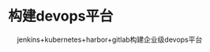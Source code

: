 

# 构建devops平台  
&emsp; jenkins+kubernetes+harbor+gitlab构建企业级devops平台   

<!-- 
牛批！全自动发布jar到Maven中央仓库 
https://mp.weixin.qq.com/s/nvAwhdDEhXyyeaKd3N-gGQ
-->

<!--
https://blog.csdn.net/zbbkeepgoing/category_7969146.html
使用Jenkins Pipeline插件和Docker打造容器化构建环境
https://blog.csdn.net/sisiy2015/article/details/51024608
jenkins+kubernetes+harbor+gitlab构建企业级devops平台 
https://mp.weixin.qq.com/s?__biz=MzU0NjEwMTg4Mg==&mid=2247483962&idx=1&sn=595eac335f7fb523bbb60cbbede109ca&chksm=fb638d2fcc14043990967471ba8a2aaf389ab483594fd81395b5afda1c23a9eff4371df6bca4&scene=21#wechat_redirect
基于 Jenkins、Gitlab、Harbor、Helm 和 K8S 的 CI/CD(一)
https://zhuanlan.zhihu.com/p/62284485
手把手教你使用 Jenkins 配合 Github hook 持续集成 
https://mp.weixin.qq.com/s/vqCpsTTm1p7-KvGp-9y2Aw
GitLab持续集成 
https://mp.weixin.qq.com/s/lS6BZ9PvyReTleJ_CuQrsA
-->